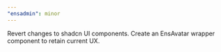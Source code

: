 ```yaml
---
"ensadmin": minor
---
```


Revert changes to shadcn UI components. Create an EnsAvatar wrapper component to retain current UX.
